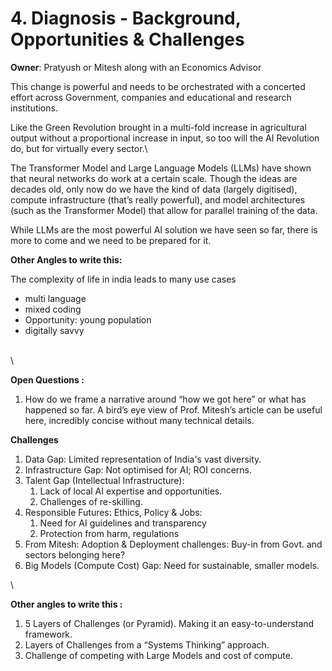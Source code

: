 # 4. Diagnosis - Background, Opportunities & Challenges

**Owner**: Pratyush or Mitesh along with an Economics Advisor



This change is powerful and needs to be orchestrated with a concerted effort across Government, companies and educational and research institutions.

Like the Green Revolution brought in a multi-fold increase in agricultural output without a proportional increase in input, so too will the AI Revolution do, but for virtually every sector.\


The Transformer Model and Large Language Models (LLMs) have shown that neural networks do work at a certain scale. Though the ideas are decades old, only now do we have the kind of data (largely digitised), compute infrastructure (that’s really powerful), and model architectures (such as the Transformer Model) that allow for parallel training of the data.&#x20;



While LLMs are the most powerful AI solution we have seen so far, there is more to come and we need to be prepared for it.



**Other Angles to write this:**&#x20;

The complexity of life in india leads to many use cases

* multi language
* mixed coding
* Opportunity: young population
* digitally savvy

\
\


**Open Questions :**&#x20;

1. How do we frame a narrative around “how we got here” or what has happened so far. A bird’s eye view of Prof. Mitesh’s article can be useful here, incredibly concise without many technical details.



**Challenges**

1. Data Gap: Limited representation of India's vast diversity.
2. Infrastructure Gap: Not optimised for AI; ROI concerns.
3. Talent Gap (Intellectual Infrastructure):&#x20;
   1. Lack of local AI expertise and opportunities.
   2. Challenges of re-skilling.&#x20;
4. Responsible Futures: Ethics, Policy & Jobs:&#x20;
   1. Need for AI guidelines and transparency
   2. Protection from harm, regulations
5. From Mitesh: Adoption & Deployment challenges: Buy-in from Govt. and sectors belonging here?
6. Big Models (Compute Cost) Gap: Need for sustainable, smaller models.

\


**Other angles to write this :**&#x20;

1. 5 Layers of Challenges (or Pyramid). Making it an easy-to-understand framework.
2. Layers of Challenges from a “Systems Thinking” approach.
3. Challenge of competing with Large Models and cost of compute.

